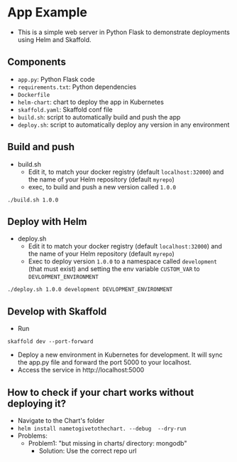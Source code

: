 # App Example
* This is a simple web server in Python Flask to demonstrate deployments using Helm and Skaffold.

## Components
* `app.py`: Python Flask code
* `requirements.txt`: Python dependencies
* `Dockerfile`
* `helm-chart`: chart to deploy the app in Kubernetes
* `skaffold.yaml`: Skaffold conf file
* `build.sh`: script to automatically build and push the app
* `deploy.sh`: script to automatically deploy any version in any environment

## Build and push
* build.sh
    * Edit it, to match your docker registry (default `localhost:32000`) and the name of your Helm repository (default `myrepo`)
    * exec, to build and push a new version called `1.0.0`
```
./build.sh 1.0.0
```

## Deploy with Helm
* deploy.sh
    * Edit it to match your docker registry (default `localhost:32000`) and the name of your Helm repository (default `myrepo`)
    * Exec to deploy version `1.0.0` to a namespace called `development` (that must exist) and setting the env variable `CUSTOM_VAR` to `DEVLOPMENT_ENVIRONMENT`
```
./deploy.sh 1.0.0 development DEVLOPMENT_ENVIRONMENT
```

## Develop with Skaffold
* Run
```
skaffold dev --port-forward
```
* Deploy a new environment in Kubernetes for development. It will sync the app.py file and forward the port 5000 to your localhost.
* Access the service in http://localhost:5000

## How to check if your chart works without deploying it?
* Navigate to the Chart's folder
* `helm install nametogivetothechart. --debug  --dry-run`
* Problems:
  * Problem1: "but missing in charts/ directory: mongodb"
    * Solution: Use the correct repo url
